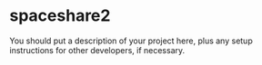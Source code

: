 # spaceshare2

You should put a description of your project here, plus any setup instructions for other developers, if necessary.